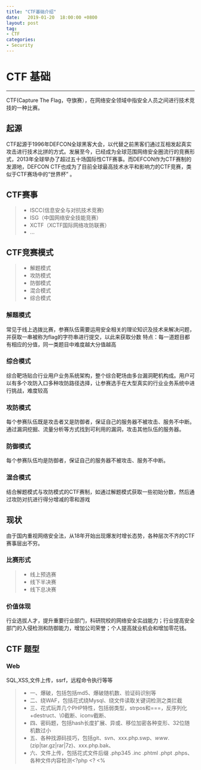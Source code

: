 ```yaml
---
title: "CTF基础介绍"
date:   2019-01-20  18:00:00 +0800
layout: post
tag: 
- CTF
categories:
- Security
---
```

# CTF 基础
------
CTF(Capture The Flag，夺旗赛），在网络安全领域中指安全人员之间进行技术竞技的一种比赛。
## 起源
CTF起源于1996年DEFCON全球黑客大会，以代替之前黑客们通过互相发起真实攻击进行技术比拼的方式。发展至今，已经成为全球范围网络安全圈流行的竞赛形式，2013年全球举办了超过五十场国际性CTF赛事。而DEFCON作为CTF赛制的发源地，DEFCON CTF也成为了目前全球最高技术水平和影响力的CTF竞赛，类似于CTF赛场中的“世界杯” 。
## CTF赛事
>* ISCC(信息安全与对抗技术竞赛)
>* ISG（中国网络安全技能竞赛）
>* XCTF（XCTF国际网络攻防联赛）
>* ...
## CTF竞赛模式
>* 解题模式
>* 攻防模式
>* 防御模式
>* 混合模式
>* 综合模式
### 解题模式
常见于线上选拨比赛，参赛队伍需要运用安全相关的理论知识及技术来解决问题，并获取一串被称为flag的字符串进行提交，以此来获取分数
特点：每一道题目都有相应的分值，同一类题目中难度越大分值越高
### 综合模式
综合靶场贴合行业用户业务系统架构，整个综合靶场由多台漏洞靶机构成。用户可以有多个攻防入口多种攻防路径选择，让参赛选手在大型真实的行业业务系统中进行挑战，难度较高
### 攻防模式
每个参赛队伍既是攻击者又是防御者，保证自己的服务器不被攻击、服务不中断。通过漏洞挖掘、流量分析等方式找到可利用的漏洞，攻击其他队伍的服务器。
### 防御模式
每个参赛队伍均是防御者，保证自己的服务器不被攻击、服务不中断。
### 混合模式
结合解题模式与攻防模式的CTF赛制，如通过解题模式获取一些初始分数，然后通过攻防对抗进行得分增减的零和游戏
## 现状
由于国内重视网络安全法，从18年开始出现爆发时增长态势，各种层次不齐的CTF赛事层出不穷。
### 比赛形式
>* 线上预选赛
>* 线下半决赛
>* 线下总决赛
### 价值体现
行业选拔人才，提升重要行业部门，科研院校的网络安全实战能力；行业提高安全部门的入侵检测和防御能力，增加公司荣誉；个人提高就业机会和增加零花钱。
## CTF 题型
### Web
SQL,XSS,文件上传，ssrf，远程命令执行等等
>* 一、爆破，包括包括md5、爆破随机数、验证码识别等
>* 二、绕WAF，包括花式绕Mysql、绕文件读取关键词检测之类拦截
>* 三、花式玩弄几个PHP特性，包括弱类型，strpos和===，反序列化+destruct、\0截断、iconv截断、
>* 四、密码题，包括hash长度扩展、异或、移位加密各种变形、32位随机数过小
>* 五、各种找源码技巧，包括git、svn、xxx.php.swp、*www*.(zip|tar.gz|rar|7z)、xxx.php.bak、
>* 六、文件上传，包括花式文件后缀 .php345 .inc .phtml .phpt .phps、各种文件内容检测<?php <? <% <script language=php>、花式解析漏洞、
>* 七、Mysql类型差异，包括和PHP弱类型类似的特性,0x、0b、1e之类，varchar和integer相互转换
>* 八、open_basedir、disable_functions花式绕过技巧，包括dl、mail、imagick、bash漏洞、DirectoryIterator及各种二进制选手插足的方法
>* 九、条件竞争，包括竞争删除前生成shell、竞争数据库无锁多扣钱
>* 十、社工，包括花式查社工库、微博、QQ签名、whois
>* 十一、windows特性，包括短文件名、IIS解析漏洞、NTFS文件系统通配符、::$DATA，冒号截断
>* 十二、SSRF，包括花式探测端口，302跳转、花式协议利用、gophar直接取shell等
>* 十三、XSS，各种浏览器auditor绕过、富文本过滤黑白名单绕过、flash xss、CSP绕过
>* 十四、XXE，各种XML存在地方（rss/word/流媒体）、各种XXE利用方法（SSRF、文件读取）
>* 十五、协议，花式IP伪造 X-Forwarded-For/X-Client-IP/X-Real-IP/CDN-Src-IP、花式改UA，花式藏FLAG、花式分析数据包
>* 以上参考自：https://weibo.com/ttarticle/p/show?id=2309403980950244591011
### PWN
* 攻击远程服务器的服务
* 会提供服务程序的二进制文件
* 分析漏洞并写出exp
* 栈溢出、堆溢出
* 绕过保护机制（ASLR,NX等）
给出一个有漏洞的程序，参赛者通过二进制漏洞挖掘与利用，如静态分析和动态分析来攻破该运行程序。如利用Buffer Overflow、Format String、命令执行等。使用的工具有：pwntools,IDA,GDB.....\
### 逆向
主要考察选手对于源代码及二进制逆向分析能力，要求熟悉操作系统、汇编语言、加解密等知识
* 逆向，破解程序的算法来得到程序中的flag
* 对抗反调试、代码混淆等等
使用的工具有：IDA,onlydbg,GDB,Dex2jar.....

### 移动安全
移动应用安全
### 杂项
* Stego（隐写）
1.图片隐写
文件拼接，文件修复，LSB,EXIF,图片处理，图片内容等等。
2.音频隐写
隐藏在声音里（顺序、逆序）、隐藏在数据里、隐藏在声波和频谱里，常用的工具有：Audacity,Matlab.silienteye。
3,视频隐写
主要是在metadata，或者在帧里面，帧转化成图片隐写
主要工具：strings/010Editor、ffmpeg
* CRYPTO（解密）
常见编码、代码混淆与加密、古典密码、单向散列、现代密码、自定义加密、特殊密码
* PPC（编程）
考察快速编程能力。
* Forensics（取证）
1、网络流量分析，从数据流中取字符串，从数据流中取文件，从协议相关数据提取。
2、日志分析，SQL注入日志分析，结合web进行漏洞分析、WEBSHELL的查找、用户访问敏感路径的查找。
3、Office取证
藏在解压文件中、藏在doc十六进制中、文件爆破
* Other（其他）
文件修复、密码爆破、伪加密位、明文攻击、CRC32碰撞

## CTF学习
CTF学习需要掌握计算机基础、web应用、数据库等知识，详细请参考[CTF学习]（https://hksanduo.github.io/security/2018/07/19/awesome-ctf-learning-lists/）

------
附：有什么问题请及时联系本人，本人CTF新人，多谢关照。
